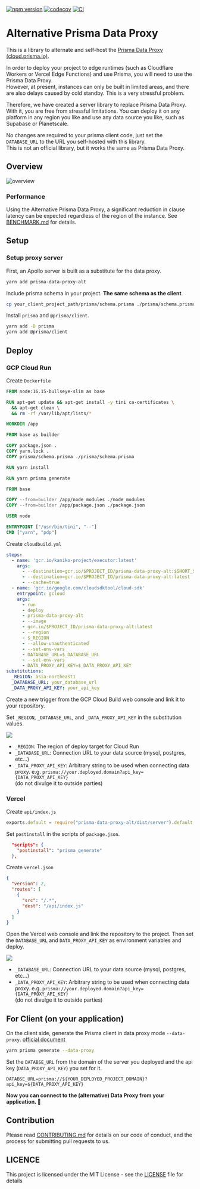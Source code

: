 [![npm version](https://badge.fury.io/js/prisma-data-proxy-alt.svg)](https://badge.fury.io/js/prisma-data-proxy-alt)
[![codecov](https://codecov.io/gh/aiji42/prisma-data-proxy-alt/branch/main/graph/badge.svg?token=NST89JHKRE)](https://codecov.io/gh/aiji42/prisma-data-proxy-alt)
[![CI](https://github.com/aiji42/prisma-data-proxy-alt/actions/workflows/ci.yml/badge.svg)](https://github.com/aiji42/prisma-data-proxy-alt/actions/workflows/ci.yml)

# Alternative Prisma Data Proxy

This is a library to alternate and self-host the [Prisma Data Proxy (cloud.prisma.io)](https://www.prisma.io/docs/concepts/data-platform/data-proxy).

In order to deploy your project to edge runtimes (such as Cloudflare Workers or Vercel Edge Functions) and use Prisma, you will need to use the Prisma Data Proxy.  
However, at present, instances can only be built in limited areas, and there are also delays caused by cold standby. This is a very stressful problem.

Therefore, we have created a server library to replace Prisma Data Proxy. With it, you are free from stressful limitations.
You can deploy it on any platform in any region you like and use any data source you like, such as Supabase or Planetscale.

No changes are required to your prisma client code, just set the `DATABASE_URL` to the URL you self-hosted with this library.  
This is not an official library, but it works the same as Prisma Data Proxy.

## Overview

![overview](./images/overview.png)

### Performance

Using the Alternative Prisma Data Proxy, a significant reduction in clause latency can be expected regardless of the region of the instance.
See [BENCHMARK.md](./docs/BENCHMARK.md) for details.

## Setup

### Setup proxy server

First, an Apollo server is built as a substitute for the data proxy.  

```bash
yarn add prisma-data-proxy-alt
```

Include prisma schema in your project. **The same schema as the client**.  

```bash
cp your_client_project_path/prisma/schema.prisma ./prisma/schema.prisma
```

Install `prisma` and `@prisma/client`.
```bash
yarn add -D prisma
yarn add @prisma/client
```

## Deploy 

### GCP Cloud Run

Create `Dockerfile`

```dockerfile
FROM node:16.15-bullseye-slim as base

RUN apt-get update && apt-get install -y tini ca-certificates \
  && apt-get clean \
  && rm -rf /var/lib/apt/lists/*

WORKDIR /app

FROM base as builder

COPY package.json .
COPY yarn.lock .
COPY prisma/schema.prisma ./prisma/schema.prisma

RUN yarn install

RUN yarn prisma generate

FROM base

COPY --from=builder /app/node_modules ./node_modules
COPY --from=builder /app/package.json ./package.json

USER node

ENTRYPOINT ["/usr/bin/tini", "--"]
CMD ["yarn", "pdp"]
```

Create `cloudbuild.yml`

```yml
steps:
  - name: 'gcr.io/kaniko-project/executor:latest'
    args:
      - --destination=gcr.io/$PROJECT_ID/prisma-data-proxy-alt:$SHORT_SHA
      - --destination=gcr.io/$PROJECT_ID/prisma-data-proxy-alt:latest
      - --cache=true
  - name: 'gcr.io/google.com/cloudsdktool/cloud-sdk'
    entrypoint: gcloud
    args:
      - run
      - deploy
      - prisma-data-proxy-alt
      - --image
      - gcr.io/$PROJECT_ID/prisma-data-proxy-alt:latest
      - --region
      - $_REGION
      - --allow-unauthenticated
      - --set-env-vars
      - DATABASE_URL=$_DATABASE_URL
      - --set-env-vars
      - DATA_PROXY_API_KEY=$_DATA_PROXY_API_KEY
substitutions:
  _REGION: asia-northeast1
  _DATABASE_URL: your_database_url
  _DATA_PROXY_API_KEY: your_api_key
```

Create a new trigger from the GCP Cloud Build web console and link it to your repository.  

Set `_REGION`, `_DATABASE_URL`, and `_DATA_PROXY_API_KEY` in the substitution values.

![](./images/gcp.png)

- `_REGION`: The region of deploy target for Cloud Run
- `_DATABASE_URL`: Connection URL to your data source (mysql, postgres, etc...)
- `_DATA_PROXY_API_KEY`: Arbitrary string to be used when connecting data proxy. e.g. `prisma://your.deployed.domain?api_key={DATA_PROXY_API_KEY}`  
  (do not divulge it to outside parties)

### Vercel

Create `api/index.js`

```js
exports.default = require("prisma-data-proxy-alt/dist/server").default;
```

Set `postinstall` in the scripts of `package.json`.

```json
  "scripts": {
    "postinstall": "prisma generate"
  },
```

Create `vercel.json`

```json
{
  "version": 2,
  "routes": [
    {
      "src": "/.*",
      "dest": "/api/index.js"
    }
  ]
}
```

Open the Vercel web console and link the repository to the project.
Then set the `DATABASE_URL` and `DATA_PROXY_API_KEY` as environment variables and deploy.

![](./images/vercel.png)

- `_DATABASE_URL`: Connection URL to your data source (mysql, postgres, etc...)
- `_DATA_PROXY_API_KEY`: Arbitrary string to be used when connecting data proxy. e.g. `prisma://your.deployed.domain?api_key={DATA_PROXY_API_KEY}`  
  (do not divulge it to outside parties)

## For Client (on your application)

On the client side, generate the Prisma client in data proxy mode `--data-proxy`. [official document](https://www.prisma.io/docs/concepts/data-platform/data-proxy#step-4-generate-the-client)
```bash
yarn prisma generate --data-proxy
```

Set the `DATABSE_URL` from the domain of the server you deployed and the api key (`DATA_PROXY_API_KEY`) you set for it.
```
DATABSE_URL=prisma://${YOUR_DEPLOYED_PROJECT_DOMAIN}?api_key=${DATA_PROXY_API_KEY}
```

**Now you can connect to the (alternative) Data Proxy from your application. 🎉**

## Contribution

Please read [CONTRIBUTING.md](./CONTRIBUTING.md) for details on our code of conduct, and the process for submitting pull requests to us.

## LICENCE

This project is licensed under the MIT License - see the [LICENSE](./LICENSE) file for details
